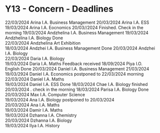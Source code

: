 # Y13 - Concern - Deadlines

22/03/2024 Arina       I.A. Business Management
20/03/2024 Arina       I.A. ESS                
19/03/2024 Arina       I.A. Eocnomics           20/03//2024 Finished. Check in the morning
19/03/2024 Andzhelina  I.A. Business Management
19/03/2024 Andzhelina  I.A. Biology Done            
22/03/2024 Andzhelina  Art Exhibition          
18/03/2024 Andzhei     I.A. Business Management Done
20/03/2024 Andzhei     I.A. Biology            
22/03/2024 Daria       I.A. Biology            
19/03/2024 Daria       I.A. Maths               Feedback received
18/09/2024 Piya        I.O. English             Done
20/03/2024 Daniel      I.A. Business Management 21/03/2024
19/03/2924 Daniel      I.A. Economics          postponed to 22/03/2024 morning
22/03/2024 Daniel      I.A. Maths              
19/03/2024 Daniel      I.A. ESS                Done
18/03/2024 Chae        I.A. Biology            finished 20/03/2024 . check in the morning
18/03/2024 Parisa      I.A. Biology            Done 
20/03/2024 Max         I.A. Computer Science   
19/03/2024 Ana         I.A. Biology            postponed to 20/03/2024        
20/03/2024 Ana         I.A. Maths              
19/03/2024 Damir       I.A. Maths              
19/03/2024 Dzhanna     I.A. Chemistry          
20/03/2024 Dzhanna     I.A. Biology            
19/03/2024 Ilya        I.A. History
